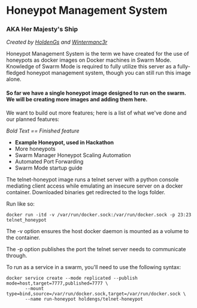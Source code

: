 # Honeypot Management System
### AKA Her Majesty's Ship

*Created by [HoldenGs](https://github.com/HoldenGs/) and [Wintermanc3r](https://github.com/wintermanc3r/)*

Honeypot Management System is the term we have created for the use of honeypots as docker images on Docker machines in Swarm Mode. Knowledge of Swarm Mode is required to fully utilize this server as a fully-fledged honeypot management system, though you can still run this image alone.


#### So far we have a single honeypot image designed to run on the swarm. We will be creating more images and adding them here.

We want to build out more features; here is a list of what we've done and our planned features:

*Bold Text == Finished feature*
* **Example Honeypot, used in Hackathon**
* More honeypots
* Swarm Manager Honeypot Scaling Automation
* Automated Port Forwarding
* Swarm Mode startup guide

The telnet-honeypot image runs a telnet server with a python console mediating client access while emulating an insecure server on a docker container. Downloaded binaries get redirected to the logs folder.



Run like so:
~~~~
docker run -itd -v /var/run/docker.sock:/var/run/docker.sock -p 23:23 telnet_honeypot
~~~~

The -v option ensures the host docker daemon is mounted as a volume to the container.

The -p option publishes the port the telnet server needs to communicate through.

To run as a service in a swarm, you'll need to use the following syntax:
~~~~
docker service create --mode replicated --publish mode=host,target=7777,published=7777 \
       --mount type=bind,source=/var/run/docker.sock,target=/var/run/docker.sock \
       --name run-honeypot holdengs/telnet-honeypot
~~~~
